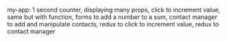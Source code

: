 my-app:
1 second counter, displaying many props, click to increment value, same but with function, forms to add a number to a sum, contact manager to add and manipulate contacts, redux to click to increment value, redux to contact manager
